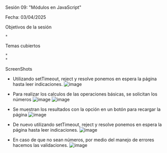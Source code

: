 Sesión 09: "Módulos en JavaScript"

Fecha: 03/04/2025

Objetivos de la sesión

	* 
	
Temas cubiertos

	* 
	* 

ScreenShots

* Utilizando setTimeout, reject y resolve ponemos en espera la página hasta leer indicaciones.
![image](https://github.com/user-attachments/assets/cf8d39e2-6697-44ed-9615-3e328ff7beb9)


* Para realizar los calculos de las operaciones básicas, se solicitan los números
![image](https://github.com/user-attachments/assets/b8d3d9de-f56f-4175-82e0-733daf9aec59)
![image](https://github.com/user-attachments/assets/09332f58-2037-47dd-ba19-be5b23a41b50)


* Se muestran los resultados con la opción en un botón para recargar la página
![image](https://github.com/user-attachments/assets/2bdd9805-1163-4f10-bbfb-2adcdf395989)

* De nuevo utilizando setTimeout, reject y resolve ponemos en espera la página hasta leer indicaciones.
![image](https://github.com/user-attachments/assets/2ad4fff2-692f-40c7-a7cd-4af806d4c3f1)

* En caso de que no sean números, por medio del manejo de errores hacemos las validaciones.
![image](https://github.com/user-attachments/assets/0817ad4c-2f45-4d21-9110-f8072aedd64b)
